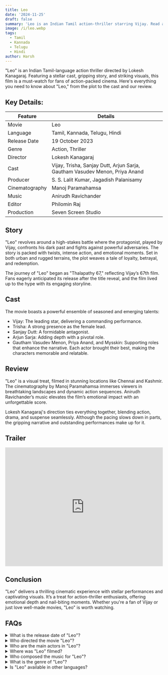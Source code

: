 ```yaml
---
title: Leo
date: '2024-11-25'
draft: false
summary: 'Leo is an Indian Tamil action-thriller starring Vijay. Read about its story, cast, review, and why this film is a must-watch for action lovers!'
image: /i/leo.webp
tags:
  - Tamil
  - Kannada
  - Telugu
  - Hindi
author: Harsh
---
```


"Leo" is an Indian Tamil-language action thriller directed by Lokesh Kanagaraj. Featuring a stellar cast, gripping story, and striking visuals, this film is a must-watch for fans of action-packed cinema. Here's everything you need to know about "Leo," from the plot to the cast and our review.

## Key Details:

| Feature         | Details                                                                 |
|-----------------|-------------------------------------------------------------------------|
| Movie           | Leo                                                                     |
| Language        | Tamil, Kannada, Telugu, Hindi                                          |
| Release Date    | 19 October 2023                                                         |
| Genre           | Action, Thriller                                                        |
| Director        | Lokesh Kanagaraj                                                        |
| Cast            | Vijay, Trisha, Sanjay Dutt, Arjun Sarja, Gautham Vasudev Menon, Priya Anand |
| Producer        | S. S. Lalit Kumar, Jagadish Palanisamy                                  |
| Cinematography  | Manoj Paramahamsa                                                       |
| Music           | Anirudh Ravichander                                                     |
| Editor          | Philomin Raj                                                            |
| Production      | Seven Screen Studio                                                     |

## Story
"Leo" revolves around a high-stakes battle where the protagonist, played by Vijay, confronts his dark past and fights against powerful adversaries. The story is packed with twists, intense action, and emotional moments. Set in both urban and rugged terrains, the plot weaves a tale of loyalty, betrayal, and redemption.

The journey of "Leo" began as "Thalapathy 67," reflecting Vijay’s 67th film. Fans eagerly anticipated its release after the title reveal, and the film lived up to the hype with its engaging storyline.

## Cast
The movie boasts a powerful ensemble of seasoned and emerging talents:

- Vijay: The leading star, delivering a commanding performance.
- Trisha: A strong presence as the female lead.
- Sanjay Dutt: A formidable antagonist.
- Arjun Sarja: Adding depth with a pivotal role.
- Gautham Vasudev Menon, Priya Anand, and Mysskin: Supporting roles that enhance the narrative.
Each actor brought their best, making the characters memorable and relatable.

## Review
"Leo" is a visual treat, filmed in stunning locations like Chennai and Kashmir. The cinematography by Manoj Paramahamsa immerses viewers in breathtaking landscapes and dynamic action sequences. Anirudh Ravichander’s music elevates the film’s emotional impact with an unforgettable score.

Lokesh Kanagaraj's direction ties everything together, blending action, drama, and suspense seamlessly. Although the pacing slows down in parts, the gripping narrative and outstanding performances make up for it.

## Trailer

<iframe width="100%" height="380" src="https://www.youtube.com/embed/Po3jStA673E" title={title} frameborder="0" allow="accelerometer; autoplay; clipboard-write; encrypted-media; gyroscope; picture-in-picture; web-share" referrerpolicy="strict-origin-when-cross-origin" allowfullscreen loading="lazy"></iframe>

## Conclusion
"Leo" delivers a thrilling cinematic experience with stellar performances and captivating visuals. It’s a treat for action-thriller enthusiasts, offering emotional depth and nail-biting moments. Whether you're a fan of Vijay or just love well-made movies, "Leo" is worth watching.

## FAQs

<details>
    <summary>What is the release date of "Leo"?</summary>
    <p>"Leo" was released on October 19, 2023.</p>
</details>

<details>
    <summary>Who directed the movie "Leo"?</summary>
    <p>Lokesh Kanagaraj directed the movie.</p>
</details>

<details>
    <summary>Who are the main actors in "Leo"?</summary>
    <p>Vijay, Trisha, Sanjay Dutt, and Arjun Sarja lead the cast.</p>
</details>

<details>
    <summary>Where was "Leo" filmed?</summary>
    <p>Key scenes were filmed in Chennai and Kashmir.</p>
</details>

<details>
    <summary>Who composed the music for "Leo"?</summary>
    <p>Anirudh Ravichander composed the music.</p>
</details>

<details>
    <summary>What is the genre of "Leo"?</summary>
    <p>"Leo" is an action-thriller movie.</p>
</details>

<details>
    <summary>Is "Leo" available in other languages?</summary>
    <p>Yes, it is available in Tamil, Kannada, Telugu, and Hindi.</p>
</details>